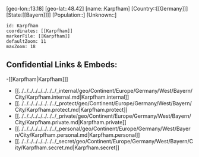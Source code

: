 ﻿---
location: [48.42,13.18]
mapzoom: [7,12] 
mapmarker: city 
type: City
tags:
- geo/City


SpocWebEntityId: 31324
isDeleted: false
confidential: public

---
[geo-lon::13.18]
[geo-lat::48.42]
[name::Karpfham]
[Country::[[Germany]]]
[State:[[Bayern]]]]
[Population::]
[Unknown::]


```leaflet
id: Karpfham
coordinates: [[Karpfham]]
markerFile: [[Karpfham]]
defaultZoom: 11 
maxZoom: 18
```


## Confidential Links & Embeds: 
-[[Karpfham|Karpfham]]] 
- [[../../../../../../../../_internal/geo/Continent/Europe/Germany/West/Bayern/City/Karpfham.internal.md|Karpfham.internal]] 
- [[../../../../../../../../_protect/geo/Continent/Europe/Germany/West/Bayern/City/Karpfham.protect.md|Karpfham.protect]] 
- [[../../../../../../../../_private/geo/Continent/Europe/Germany/West/Bayern/City/Karpfham.private.md|Karpfham.private]] 
- [[../../../../../../../../_personal/geo/Continent/Europe/Germany/West/Bayern/City/Karpfham.personal.md|Karpfham.personal]] 
- [[../../../../../../../../_secret/geo/Continent/Europe/Germany/West/Bayern/City/Karpfham.secret.md|Karpfham.secret]] 
